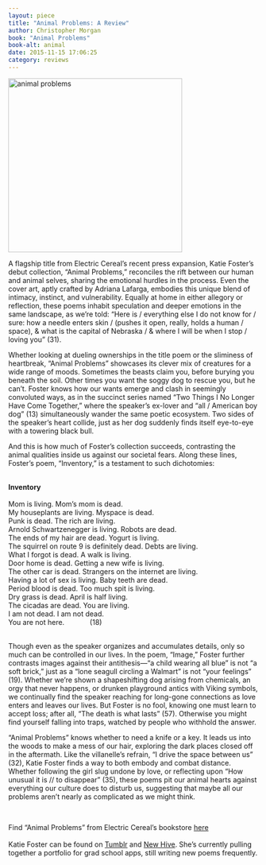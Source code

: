 ```yaml
---
layout: piece
title: "Animal Problems: A Review"
author: Christopher Morgan
book: "Animal Problems"
book-alt: animal
date: 2015-11-15 17:06:25
category: reviews
---
```

<img alt="animal problems" class="inline_image" src="http://alienmouth.com/reviews/katies.png" style="width:350px;height:350px" />
<p>A flagship title from Electric Cereal&rsquo;s recent press expansion, Katie Foster&rsquo;s debut collection, &ldquo;Animal Problems,&rdquo; reconciles the rift between our human and animal selves, sharing the emotional hurdles in the process. Even the cover art, aptly crafted by Adriana Lafarga, embodies this unique blend of intimacy, instinct, and vulnerability. Equally at home in either allegory or reflection, these poems inhabit speculation and deeper emotions in the same landscape, as we&rsquo;re told: &ldquo;Here is / everything else I do not know for / sure: how a needle enters skin / (pushes it open, really, holds a human / space), &amp; what is the capital of Nebraska / &amp; where I will be when I stop / loving you&rdquo; (31).</p>

<p>Whether looking at dueling ownerships in the title poem or the sliminess of heartbreak, &ldquo;Animal Problems&rdquo; showcases its clever mix of creatures for a wide range of moods. Sometimes the beasts claim you, before burying you beneath the soil. Other times you want the soggy dog to rescue you, but he can&rsquo;t. Foster knows how our wants emerge and clash in seemingly convoluted ways, as in the succinct series named &ldquo;Two Things I No Longer Have Come Together,&rdquo; where the speaker&rsquo;s ex-lover and &ldquo;all / American boy dog&rdquo; (13) simultaneously wander the same poetic ecosystem. Two sides of the speaker&rsquo;s heart collide, just as her dog suddenly finds itself eye-to-eye with a towering black bull.</p>

<p>And this is how much of Foster&rsquo;s collection succeeds, contrasting the animal qualities inside us against our societal fears. Along these lines, Foster&rsquo;s poem, &ldquo;Inventory,&rdquo; is a testament to such dichotomies:</p>
&nbsp;

<div class="inline_poem"><b>Inventory</b><br />
<br />
Mom is living. Mom&rsquo;s mom is dead.<br />
My houseplants are living. Myspace is dead.<br />
Punk is dead. The rich are living.<br />
Arnold Schwartzenegger is living. Robots are dead.<br />
The ends of my hair are dead. Yogurt is living.<br />
The squirrel on route 9 is definitely dead. Debts are living.<br />
What I forgot is dead. A walk is living.<br />
Door home is dead. Getting a new wife is living.<br />
The other car is dead. Strangers on the internet are living.<br />
Having a lot of sex is living. Baby teeth are dead.<br />
Period blood is dead. Too much spit is living.<br />
Dry grass is dead. April is half living.<br />
The cicadas are dead. You are living.<br />
I am not dead. I am not dead.<br />
You are not here. &nbsp; &nbsp; &nbsp; &nbsp; &nbsp; &nbsp; (18)</div>
&nbsp;

<p>Though even as the speaker organizes and accumulates details, only so much can be controlled in our lives. In the poem, &ldquo;Image,&rdquo; Foster further contrasts images against their antithesis&mdash;&ldquo;a child wearing all blue&rdquo; is not &ldquo;a soft brick,&rdquo; just as a &ldquo;lone seagull circling a Walmart&rdquo; is not &ldquo;your feelings&rdquo; (19). Whether we&rsquo;re shown a shapeshifting dog arising from chemicals, an orgy that never happens, or drunken playground antics with Viking symbols, we continually find the speaker reaching for long-gone connections as love enters and leaves our lives. But Foster is no fool, knowing one must learn to accept loss; after all, &ldquo;The death is what lasts&rdquo; (57). Otherwise you might find yourself falling into traps, watched by people who withhold the answer.</p>

<p>&ldquo;Animal Problems&rdquo; knows whether to need a knife or a key. It leads us into the woods to make a mess of our hair, exploring the dark places closed off in the aftermath. Like the villanelle&rsquo;s refrain, &ldquo;I drive the space between us&rdquo; (32), Katie Foster finds a way to both embody and combat distance. Whether following the girl slug undone by love, or reflecting upon &ldquo;How unusual it is // to disappear&rdquo; (35), these poems pit our animal hearts against everything our culture does to disturb us, suggesting that maybe all our problems aren&rsquo;t nearly as complicated as we might think.</p>
&nbsp;

<p>Find &ldquo;Animal Problems&rdquo; from Electric Cereal&rsquo;s bookstore <a href="http://www.electriccereal.com/bookstore/animal-problems-katie-foster/">here</a><br />
<br />
Katie Foster can be found on <a href="http://00000katiefoster.tumblr.com/">Tumblr</a> and <a href="http://newhive.com/kfster/profile/feed">New Hive</a>. She&rsquo;s currently pulling together a portfolio for grad school apps, still writing new poems frequently.</p>
